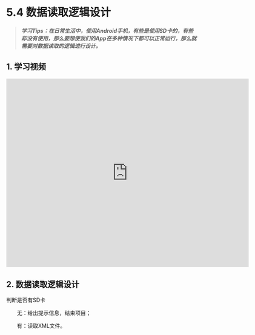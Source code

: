 # 5.4 数据读取逻辑设计

>##### 学习Tips：在日常生活中，使用Android手机，有些是使用SD卡的，有些却没有使用，那么要想使我们的App在多种情况下都可以正常运行，那么就需要对数据读取的逻辑进行设计。

## 1. 学习视频

<iframe frameborder="0" width="640" height="498" src="https://v.qq.com/iframe/player.html?vid=z0180bhmznp&tiny=0&auto=0" allowfullscreen></iframe>

## 2. 数据读取逻辑设计

判断是否有SD卡

　　无：给出提示信息，结束项目；
  
　　有：读取XML文件。